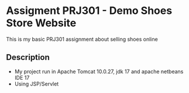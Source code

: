 # Assigment PRJ301 - Demo Shoes Store Website

This is my basic PRJ301 assignment about selling shoes online

## Description

* My project run in Apache Tomcat 10.0.27, jdk 17 and apache netbeans IDE 17
* Using JSP/Servlet
